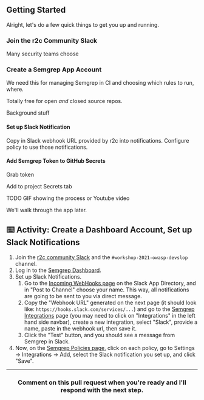 ## Getting Started

Alright, let's do a few quick things to get you up and running. 

### Join the r2c Community Slack



Many security teams choose 

### Create a Semgrep App Account

We need this for managing Semgrep in CI and choosing which rules to run, where.

Totally free for open *and* closed source repos.

Background stuff

#### Set up Slack Notification

Copy in Slack webhook URL provided by r2c into notifications. Configure policy to use those notifications.

#### Add Semgrep Token to GitHub Secrets

Grab token

Add to project Secrets tab

TODO GIF showing the process or Youtube video

We'll walk through the app later.

## ⌨️ Activity: Create a Dashboard Account, Set up Slack Notifications

1. Join the [r2c community Slack](https://r2c.dev/slack) and the `#workshop-2021-owasp-devslop` channel.
2. Log in to the [Semgrep Dashboard](https://semgrep.dev/manage/).
3. Set up Slack Notifications.
   1. Go to the [Incoming WebHooks page](https://r2c-community.slack.com/apps/new/A0F7XDUAZ-incoming-webhooks) on the Slack App Directory, and in "Post to Channel" choose your name. This way, all notifications are going to be sent to you via direct message.
   2. Copy the "Webhook URL" generated on the next page (it should look like: `https://hooks.slack.com/services/...`) and go to the [Semgrep Integrations](https://semgrep.dev/manage/integrations) page (you may need to click on "Integrations" in the left hand side navbar), create a new integration, select "Slack", provide a name, paste in the webhook url, then save it.
   3. Click the "Test" button, and you should see a message from Semgrep in Slack.
4. Now, on the [Semgrep Policies page](https://semgrep.dev/manage/policies), click on each policy, go to Settings -> Integrations -> Add, select the Slack notification you set up, and click "Save".

<hr>
<h3 align="center">Comment on this pull request when you're ready and I'll respond with the next step.</h3>



